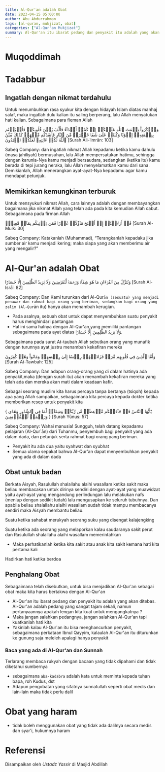```yaml
---
title: Al-Qur'an adalah Obat
date: 2023-04-15 05:00:00
author: Abu Abdurrahman 
tags: [al-quran, mukjizat, obat]
categories: ["Al-Qur'an Mukjizat"]
summary: Al-Qur'an itu ibarat pedang dan penyakit itu adalah yang akan ditebas. Al-Qur'an adalah pedang yang sangat tajam sekali, namun pertanyaannya apakah lengan kita kuat untuk mengangkatnya ?
---
```


# Muqoddimah
# Tadabbur

## Ingatlah dengan nikmat terdahulu 

Untuk menumbuhkan rasa syukur kita dengan hidayah Islam diatas manhaj salaf, maka ingatlah dulu kalian itu saling berperang, lalu Allah menyatukan hati kalian. Sebagaimana para fieman Allah 

 وَٱذۡكُرُواْ نِعۡمَتَ ٱللَّهِ عَلَيۡكُمۡ إِذۡ كُنتُمۡ أَعۡدَآءٗ فَأَلَّفَ بَيۡنَ قُلُوبِكُمۡ فَأَصۡبَحۡتُم بِنِعۡمَتِهِۦٓ إِخۡوَٰنٗا وَكُنتُمۡ عَلَىٰ شَفَا حُفۡرَةٖ مِّنَ ٱلنَّارِ فَأَنقَذَكُم مِّنۡهَاۗ كَذَٰلِكَ يُبَيِّنُ ٱللَّهُ لَكُمۡ ءَايَٰتِهِۦ لَعَلَّكُمۡ تَهۡتَدُونَ
[Surah Āli-ʿImrān: 103]

Sabeq Company:
dan ingatlah nikmat Allah kepadamu ketika kamu dahulu (masa jahiliyah) bermusuhan, lalu Allah mempersatukan hatimu, sehingga dengan karunia-Nya kamu menjadi bersaudara, sedangkan (ketika itu) kamu berada di tepi jurang neraka, lalu Allah menyelamatkan kamu dari sana. Demikianlah, Allah menerangkan ayat-ayat-Nya kepadamu agar kamu mendapat petunjuk.

## Memikirkan kemungkinan terburuk

Untuk mensyukuri nikmat Allah, cara lainnya adalah dengan membayangkan bagaimana jika nikmat Allah yang telah ada pada kita kemudian Allah cabut. Sebagaimana pada firman Allah 

قُلۡ أَرَءَيۡتُمۡ إِنۡ أَصۡبَحَ مَآؤُكُمۡ غَوۡرٗا فَمَن يَأۡتِيكُم بِمَآءٖ مَّعِينِۭ
[Surah Al-Mulk: 30]

Sabeq Company:
Katakanlah (Muhammad), “Terangkanlah kepadaku jika sumber air kamu menjadi kering; maka siapa yang akan memberimu air yang mengalir?”

# Al-Qur'an adalah Obat

وَنُنَزِّلُ مِنَ ٱلۡقُرۡءَانِ مَا هُوَ شِفَآءٞ وَرَحۡمَةٞ لِّلۡمُؤۡمِنِينَ وَلَا يَزِيدُ ٱلظَّٰلِمِينَ إِلَّا خَسَارٗا
[Surah Al-Isrāʾ: 82]

Sabeq Company:
Dan Kami turunkan dari Al-Qur`ān (sesuatu) yang menjadi penawar dan rahmat bagi orang yang beriman, sedangkan bagi orang yang zalim (Al-Qur`ān itu) hanya akan menambah kerugian.

- Pada asalnya, sebuah obat untuk dapat menyembuhkan suatu penyakit harus menghindari pantangan
- Hal ini sama halnya dengan Al-Qur'an yang memiliki pantangan sebagaimana pada ayat diatas وَلَا يَزِيدُ ٱلظَّٰلِمِينَ إِلَّا خَسَارٗا. 

Sebagaimana pada surat At-taubah Allah sebutkan orang yang munafik dengan turunnya ayat justru menambah kekafiran mereka

وَأَمَّا ٱلَّذِينَ فِي قُلُوبِهِم مَّرَضٞ فَزَادَتۡهُمۡ رِجۡسًا إِلَىٰ رِجۡسِهِمۡ وَمَاتُواْ وَهُمۡ كَٰفِرُونَ
[Surah At-Tawbah: 125]

Sabeq Company:
Dan adapun orang-orang yang di dalam hatinya ada penyakit,maka (dengan surah itu) akan menambah kekafiran mereka yang telah ada dan mereka akan mati dalam keadaan kafir.

Sebagai seorang muslim kita harus percaya tanpa bertanya (tsiqoh) kepada apa yang Allah sampaikan, sebagaimana kita percaya kepada dokter ketika memberikan resep untuk penyakit kita

{ يَٰٓأَيُّهَا ٱلنَّاسُ قَدۡ جَآءَتۡكُم مَّوۡعِظَةٞ مِّن رَّبِّكُمۡ وَشِفَآءٞ لِّمَا فِي ٱلصُّدُورِ وَهُدٗى وَرَحۡمَةٞ لِّلۡمُؤۡمِنِينَ }
[Surah Yūnus: 57]

Sabeq Company:
Wahai manusia! Sungguh, telah datang kepadamu pelajaran (Al-Qur`ān) dari Tuhanmu, penyembuh bagi penyakit yang ada dalam dada, dan petunjuk serta rahmat bagi orang yang beriman.

- Penyakit itu ada dua yaitu syahwat dan syubhat
- Semua ulama sepakat bahwa Al-Qur'an dapat menyembuhkan penyakit yang ada di dalam dada

## Obat untuk badan

Berkata Aisyah, Rasulullah shalallahu alaihi wasallam ketika sakit maka beliau membacakan untuk dirinya sendiri dengan ayat-ayat yang muawidzat yaitu ayat-ayat yang mengandung perlindungan lalu melakukan nafs (meniup dengan sedikit ludah) lalu mengusapkan ke seluruh tubuhnya. Dan apabila beliau shalallahu alaihi wasallam sudah tidak mampu membacanya sendiri maka Aisyah membantu beliau.

Suatu ketika sahabat merukyah seorang suku yang disengat kalajengking

Suatu ketika ada seorang yang melaporkan kalau saudaranya sakit perut dan Rasulullah shalallahu alaihi wasallam memerintahkan 

- Maka perhatikanlah ketika kita sakit atau anak kita sakit kemana hati kita pertama kali

Hadirkan hati ketika berdoa

## Penghalang Obat

Sebagaimana telah disebutkan, untuk bisa menjadikan Al-Qur'an sebagai obat maka kita harus bertakwa dengan Al-Qur'an 

- Al-Qur'an itu ibarat pedang dan penyakit itu adalah yang akan ditebas. Al-Qur'an adalah pedang yang sangat tajam sekali, namun pertanyaannya apakah lengan kita kuat untuk mengangkatnya ? 
- Maka jangan salahkan pedangnya, jangan salahkan Al-Qur'an tapi kuatkanlah hati kita
- Yakinlah kalau Al-Qur'an itu bisa menghancurkan penyakit, sebagaimana perkataan Ibnul Qayyim, kalaulah Al-Qur'an itu diturunkan ke gunung saja meleleh apalagi hanya penyakit 

### Baca yang ada di Al-Qur'an dan Sunnah

Terlarang membaca rukyah dengan bacaan yang tidak dipahami dan tidak diketahui sumbernya

- sebagaimana `aba-kadabra` adalah kata untuk meminta kepada tuhan bapa, roh Kudus, dst
- Adapun pengobatan yang sifatnya sunnatullah seperti obat medis dan lain-lain maka tidak perlu dalil

# Obat yang haram

- tidak boleh menggunakan obat yang tidak ada dalilnya secara medis dan syar'i, hukumnya haram

# Referensi

Disampaikan oleh *Ustadz Yassir* di Masjid Abdillah 